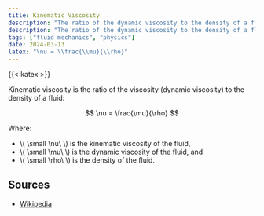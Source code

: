 ```yaml
---
title: Kinematic Viscosity
description: "The ratio of the dynamic viscosity to the density of a fluid."
description: "The ratio of the dynamic viscosity to the density of a fluid."
tags: ["fluid mechanics", "physics"]
date: 2024-03-13
latex: "\nu = \\frac{\\mu}{\\rho}"
---
```


{{< katex >}}

Kinematic viscosity is the ratio of the viscosity (dynamic viscosity) to the density of a fluid:

$$ \nu = \frac{\mu}{\rho} $$

Where:

- \\\( \small \nu\ \\) is the kinematic viscosity of the fluid,
- \\\( \small \mu\ \\) is the dynamic viscosity of the fluid, and
- \\\( \small \rho\ \\) is the density of the fluid.

## Sources

- [Wikipedia](https://en.wikipedia.org/wiki/Viscosity#Kinematic_viscosity)
